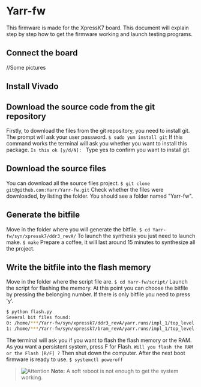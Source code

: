 # Yarr-fw
This firmware is made for the XpressK7 board. This document will explain step by step how to get the firmware working and launch testing programs.

## Connect the board
//Some pictures

## Install Vivado

## Download the source code from the git repository
Firstly, to download the files from the git repository, you need to install git. The prompt will ask your user password.
`$ sudo yum install git`
If this command works the terminal will ask you whether you want to install this package.
`Is this ok [y/d/N]: `
Type yes to confirm you want to install git. 

## Download the source files 
You can download all the source files project.
`$ git clone git@github.com:Yarr/Yarr-fw.git`
Check whether the files were downloaded, by listing the folder. You should see a folder named "Yarr-fw".

## Generate the bitfile
Move in the folder where you will generate the bitfile.
`$ cd Yarr-fw/syn/xpressk7/ddr3_revA/`
To launch the synthesis you just need to launch make.
`$ make`
Prepare a coffee, it will last around 15 minutes to synthesize all the project. 

## Write the bitfile into the flash memory
Move in the folder where the script file are.
`$ cd Yarr-fw/script/`
Launch the script for flashing the memory. At this point you can choose the bitfile by pressing the belonging number. If there is only bitfile you need to press 'y'.
``` bash
$ python flash.py
Several bit files found: 
0: /home/***/Yarr-fw/syn/xpressk7/ddr3_revA/yarr.runs/impl_1/top_level.bit
1: /home/***/Yarr-fw/syn/xpressk7/bram_revA/yarr.runs/impl_1/top_level.bit
```
The terminal will ask you if you want to flash the flash memory or the RAM. As you want a persistent system, press F for Flash.
`Will you flash the RAM or the Flash [R/F] ?`
Then shut down the computer. After the next boot firmware is ready to use.
`$ systemctl poweroff`

>![Attention][attention] **Note:** A soft reboot is not enough to get the system working.

[attention]:http://icons.iconarchive.com/icons/martz90/circle-addon2/24/warning-icon.png
